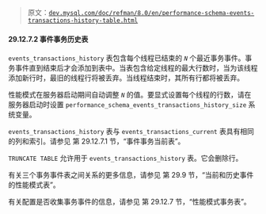 > 原文：[`dev.mysql.com/doc/refman/8.0/en/performance-schema-events-transactions-history-table.html`](https://dev.mysql.com/doc/refman/8.0/en/performance-schema-events-transactions-history-table.html)

#### 29.12.7.2 事件事务历史表

`events_transactions_history` 表包含每个线程已结束的 *`N`* 个最近事务事件。事务事件直到结束后才会添加到表中。当表包含给定线程的最大行数时，当为该线程添加新行时，最旧的线程行将被丢弃。当线程结束时，其所有行都将被丢弃。

性能模式在服务器启动期间自动调整 *`N`* 的值。要显式设置每个线程的行数，请在服务器启动时设置 `performance_schema_events_transactions_history_size` 系统变量。

`events_transactions_history` 表与 `events_transactions_current` 表具有相同的列和索引。请参见 第 29.12.7.1 节，“事件事务当前表”。

`TRUNCATE TABLE` 允许用于 `events_transactions_history` 表。它会删除行。

有关三个事务事件表之间关系的更多信息，请参见 第 29.9 节，“当前和历史事件的性能模式表”。

有关配置是否收集事务事件的信息，请参见 第 29.12.7 节，“性能模式事务表”。
